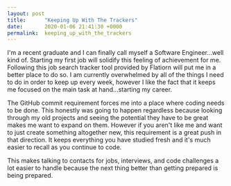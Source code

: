 ```yaml
---
layout: post
title:      "Keeping Up With The Trackers"
date:       2020-01-06 21:41:30 +0000
permalink:  keeping_up_with_the_trackers
---
```



I'm a recent graduate and I can finally call myself a Software Engineer...well kind of. Starting my first job will solidify this feeling of achievement for me. Following this job search tracker tool provided by Flatiorn will put me in a better place to do so. I am currently overwhelmed by all of the things I need to do in order to keep up every week, however I like the fact that it keeps me focused on the main task at hand...starting my career.

The GitHub commit requirement forces me into a place where coding needs to be done. This honestly was going to happen regardless because looking through my old projects and seeing the potential they have to be great makes me want to expand on them. However if you aren't like me and want to just create something altogether new, this requirement is a great push in that direction. It keeps everything you have studied fresh and it's much easier to recall as you continue to code.

This makes talking to contacts for jobs, interviews, and code challenges a lot easier to handle because the next thing better than getting prepared is being prepared.
